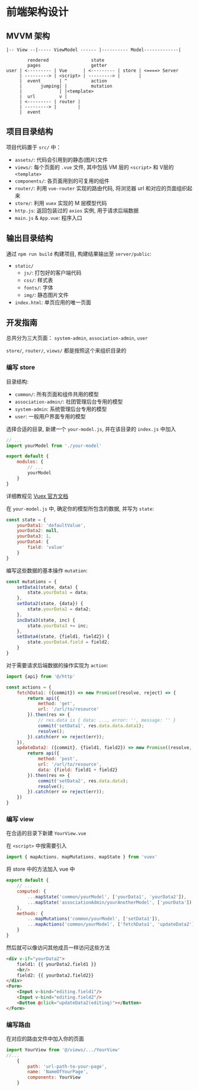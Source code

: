 # 前端架构设计

## MVVM 架构

```
|-- View --|----- ViewModel ------ |---------- Model-------------|

        rendered                state
        pages                   getter
user | <--------- | Vue      | <--------- | store | <====> Server
     | ---------> | <script> | ---------> |       |
     |  event       | ^         action
     |       jumping| |         mutation
     |              | |<template>
     |  url         v |
     | <--------- | router |
     | ---------> |        |
     |  event
```

## 项目目录结构

项目代码置于 `src/` 中：
- `assets/`: 代码会引用到的静态(图片)文件
- `views/`: 每个页面的 `.vue` 文件, 其中包括 VM 层的 `<script>` 和 V层的 `<template>`
- `components/`: 各页面用到的可复用的组件
- `router/`: 利用 `vue-router` 实现的路由代码, 将浏览器 url 和对应的页面组织起来
- `store/`: 利用 `vuex` 实现的 M 层模型代码
- `http.js`: 返回包装过的 `axios` 实例, 用于请求后端数据
- `main.js` & `App.vue`: 程序入口

## 输出目录结构

通过 `npm run build` 构建项目, 构建结果输出至 `server/public`:
- `static/`
   - `js/`: 打包好的客户端代码
   - `css/`: 样式表
   - `fonts/`: 字体
   - `img/`: 静态图片文件
- `index.html`: 单页应用的唯一页面

## 开发指南

总共分为三大页面： `system-admin`, `association-admin`, `user`

`store/`, `router/`, `views/` 都是按照这个来组织目录的

### 编写 store

目录结构:
- `common/`: 所有页面和组件共用的模型
- `association-admin/`: 社团管理后台专用的模型
- `system-admin`: 系统管理后台专用的模型
- `user`: 一般用户界面专用的模型

选择合适的目录, 新建一个 `your-model.js`, 并在该目录的 `index.js` 中加入

``` js
// ...
import yourModel from './your-model'

export default {
    modules: {
        // ...
        yourModel
    }
}
```

详细教程见 [Vuex 官方文档](https://vuex.vuejs.org/zh/guide/)

在 `your-model.js` 中, 确定你的模型所包含的数据, 并写为 `state`:

``` js
const state = {
    yourData1: 'defaultValue',
    yourData2: null,
    yourData3: 1,
    yourData4: {
        field: 'value'
    }
}
```

编写这些数据的基本操作 `mutation`:
``` js
const mutations = {
    setData1(state, data) {
        state.yourData1 = data;
    },
    setData2(state, {data}) {
        state.yourData2 = data2;
    },
    incData3(state, inc) {
        state.yourData3 += inc;
    },
    setData4(state, {field1, field2}) {
        state.yourData4.field = field2;
    }
}
```

对于需要请求后端数据的操作实现为 `action`:
``` js
import {api} from '@/http'

const actions = {
    fetchData1: ({commit}) => new Promise((resolve, reject) => {
        return api({
            method: 'get',
            url: '/url/to/resource'
        }).then(res => {
            // res.data is { data: ..., error: '', message: '' }
            commit('setData1', res.data.data.data1);
            resolve();
        }).catch(err => reject(err));
    }),
    updateData2: ({commit}, {field1, field2}) => new Promise((resolve, reject) => {
        return api({
            method: 'post',
            url: '/url/to/resource',
            data: {field: field1 + field2}
        }).then(res => {
            commit('setData2', res.data.data);
            resolve();
        }).catch(err => reject(err));
    })
}
```

### 编写 view

在合适的目录下新建 `YourView.vue`

在 `<script>` 中按需要引入
``` js
import { mapActions, mapMutations, mapState } from 'vuex'
```

将 store 中的方法加入 vue 中

``` js
export default {
    // ...
    computed: {
        ...mapState('common/yourModel', ['yourData1', 'yourData2']),
        ...mapState('associationAdmin/yourAnotherModel', ['yourData'])
    },
    methods: {
        ...mapMutations('common/yourModel', ['setData1']),
        ...mapActions('common/yourModel', ['fetchData1', 'updateData2'])
    }
}
```

然后就可以像访问其他成员一样访问这些方法

``` html
<div v-if="yourData2">
    field1: {{ yourData2.field1 }}
    <br/>
    field2: {{ yourData2.field2}}
</div>
<Form>
    <Input v-bind="editing.field1"/>
    <Input v-bind="editing.field2"/>
    <Button @click="updateData2(editing)"></Button>
</Form>
```

### 编写路由

在对应的路由文件中加入你的页面

``` js
import YourView from '@/views/.../YourView'
//...
    {
        path: 'url-path-to-your-page',
        name: 'NameOfYourPage',
        components: YourView
    }
```
